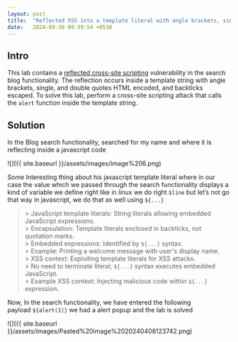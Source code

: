 ```yaml
---
layout: post
title:  "Reflected XSS into a template literal with angle brackets, single, double quotes"
date:   2024-09-30 09:39:54 +0530
---
```


## Intro

This lab contains a [reflected cross-site scripting](https://portswigger.net/web-security/cross-site-scripting/reflected) vulnerability in the search blog functionality. The reflection occurs inside a template string with angle brackets, single, and double quotes HTML encoded, and backticks escaped. To solve this lab, perform a cross-site scripting attack that calls the `alert` function inside the template string.

  

  

## Solution

In the Blog search functionality, searched for my name and where it is reflecting inside a javascript code 

  

![]({{ site.baseurl }}/assets/images/image%206.png)  

  

Some Interesting thing about his javascript template literal where in our case the value which we passed through the search functionality displays a kind of variable we define right like in linux we do right `$line` but let’s not go that way in javascript, we do that as well using `${...}`⁠ 

<blockquote>
  &gt; JavaScript template literals: String literals allowing embedded JavaScript expressions.<br>
  &gt; Encapsulation: Template literals enclosed in backticks, not quotation marks.<br>
  &gt; Embedded expressions: Identified by <code>${...}</code> syntax.<br>
  &gt; Example: Printing a welcome message with user's display name.<br>
  &gt; XSS context: Exploiting template literals for XSS attacks.<br>
  &gt; No need to terminate literal; <code>${...}</code> syntax executes embedded JavaScript.<br>
  &gt; Example XSS context: Injecting malicious code within <code>${...}</code> expression.
</blockquote>  

Now, In the search functionality, we have entered the following payload `${alert(1)}` we had a alert popup and the lab is solved 

  

![]({{ site.baseurl }}/assets/images/Pasted%20image%2020240408123742.png)